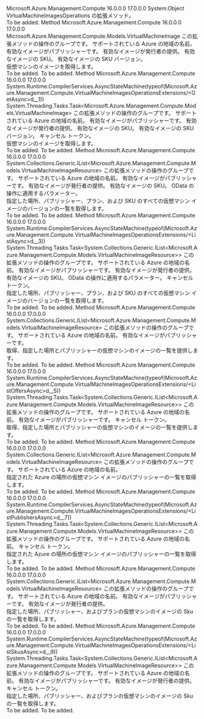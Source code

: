 <Type Name="VirtualMachineImagesOperationsExtensions" FullName="Microsoft.Azure.Management.Compute.VirtualMachineImagesOperationsExtensions">
  <TypeSignature Language="C#" Value="public static class VirtualMachineImagesOperationsExtensions" />
  <TypeSignature Language="ILAsm" Value=".class public auto ansi abstract sealed beforefieldinit VirtualMachineImagesOperationsExtensions extends System.Object" />
  <TypeSignature Language="DocId" Value="T:Microsoft.Azure.Management.Compute.VirtualMachineImagesOperationsExtensions" />
  <TypeSignature Language="VB.NET" Value="Public Module VirtualMachineImagesOperationsExtensions" />
  <TypeSignature Language="F#" Value="type VirtualMachineImagesOperationsExtensions = class" />
  <AssemblyInfo>
    <AssemblyName>Microsoft.Azure.Management.Compute</AssemblyName>
    <AssemblyVersion>16.0.0.0</AssemblyVersion>
    <AssemblyVersion>17.0.0.0</AssemblyVersion>
  </AssemblyInfo>
  <Base>
    <BaseTypeName>System.Object</BaseTypeName>
  </Base>
  <Interfaces />
  <Docs>
    <summary>
            VirtualMachineImagesOperations の拡張メソッド。
            </summary>
    <remarks>To be added.</remarks>
  </Docs>
  <Members>
    <Member MemberName="Get">
      <MemberSignature Language="C#" Value="public static Microsoft.Azure.Management.Compute.Models.VirtualMachineImage Get (this Microsoft.Azure.Management.Compute.IVirtualMachineImagesOperations operations, string location, string publisherName, string offer, string skus, string version);" />
      <MemberSignature Language="ILAsm" Value=".method public static hidebysig class Microsoft.Azure.Management.Compute.Models.VirtualMachineImage Get(class Microsoft.Azure.Management.Compute.IVirtualMachineImagesOperations operations, string location, string publisherName, string offer, string skus, string version) cil managed" />
      <MemberSignature Language="DocId" Value="M:Microsoft.Azure.Management.Compute.VirtualMachineImagesOperationsExtensions.Get(Microsoft.Azure.Management.Compute.IVirtualMachineImagesOperations,System.String,System.String,System.String,System.String,System.String)" />
      <MemberSignature Language="VB.NET" Value="&lt;Extension()&gt;&#xA;Public Function Get (operations As IVirtualMachineImagesOperations, location As String, publisherName As String, offer As String, skus As String, version As String) As VirtualMachineImage" />
      <MemberSignature Language="F#" Value="static member Get : Microsoft.Azure.Management.Compute.IVirtualMachineImagesOperations * string * string * string * string * string -&gt; Microsoft.Azure.Management.Compute.Models.VirtualMachineImage" Usage="Microsoft.Azure.Management.Compute.VirtualMachineImagesOperationsExtensions.Get (operations, location, publisherName, offer, skus, version)" />
      <MemberType>Method</MemberType>
      <AssemblyInfo>
        <AssemblyName>Microsoft.Azure.Management.Compute</AssemblyName>
        <AssemblyVersion>16.0.0.0</AssemblyVersion>
        <AssemblyVersion>17.0.0.0</AssemblyVersion>
      </AssemblyInfo>
      <ReturnValue>
        <ReturnType>Microsoft.Azure.Management.Compute.Models.VirtualMachineImage</ReturnType>
      </ReturnValue>
      <Parameters>
        <Parameter Name="operations" Type="Microsoft.Azure.Management.Compute.IVirtualMachineImagesOperations" RefType="this" />
        <Parameter Name="location" Type="System.String" />
        <Parameter Name="publisherName" Type="System.String" />
        <Parameter Name="offer" Type="System.String" />
        <Parameter Name="skus" Type="System.String" />
        <Parameter Name="version" Type="System.String" />
      </Parameters>
      <Docs>
        <param name="operations">
            この拡張メソッドの操作のグループです。
            </param>
        <param name="location">
            サポートされている Azure の地域の名前。
            </param>
        <param name="publisherName">
            有効なイメージがパブリッシャーです。
            </param>
        <param name="offer">
            有効なイメージが発行者の提供。
            </param>
        <param name="skus">
            有効なイメージの SKU。
            </param>
        <param name="version">
            有効なイメージの SKU バージョン。
            </param>
        <summary>
            仮想マシンのイメージを取得します。
            </summary>
        <returns>To be added.</returns>
        <remarks>To be added.</remarks>
      </Docs>
    </Member>
    <Member MemberName="GetAsync">
      <MemberSignature Language="C#" Value="public static System.Threading.Tasks.Task&lt;Microsoft.Azure.Management.Compute.Models.VirtualMachineImage&gt; GetAsync (this Microsoft.Azure.Management.Compute.IVirtualMachineImagesOperations operations, string location, string publisherName, string offer, string skus, string version, System.Threading.CancellationToken cancellationToken = null);" />
      <MemberSignature Language="ILAsm" Value=".method public static hidebysig class System.Threading.Tasks.Task`1&lt;class Microsoft.Azure.Management.Compute.Models.VirtualMachineImage&gt; GetAsync(class Microsoft.Azure.Management.Compute.IVirtualMachineImagesOperations operations, string location, string publisherName, string offer, string skus, string version, valuetype System.Threading.CancellationToken cancellationToken) cil managed" />
      <MemberSignature Language="DocId" Value="M:Microsoft.Azure.Management.Compute.VirtualMachineImagesOperationsExtensions.GetAsync(Microsoft.Azure.Management.Compute.IVirtualMachineImagesOperations,System.String,System.String,System.String,System.String,System.String,System.Threading.CancellationToken)" />
      <MemberSignature Language="F#" Value="static member GetAsync : Microsoft.Azure.Management.Compute.IVirtualMachineImagesOperations * string * string * string * string * string * System.Threading.CancellationToken -&gt; System.Threading.Tasks.Task&lt;Microsoft.Azure.Management.Compute.Models.VirtualMachineImage&gt;" Usage="Microsoft.Azure.Management.Compute.VirtualMachineImagesOperationsExtensions.GetAsync (operations, location, publisherName, offer, skus, version, cancellationToken)" />
      <MemberType>Method</MemberType>
      <AssemblyInfo>
        <AssemblyName>Microsoft.Azure.Management.Compute</AssemblyName>
        <AssemblyVersion>16.0.0.0</AssemblyVersion>
        <AssemblyVersion>17.0.0.0</AssemblyVersion>
      </AssemblyInfo>
      <Attributes>
        <Attribute>
          <AttributeName>System.Runtime.CompilerServices.AsyncStateMachine(typeof(Microsoft.Azure.Management.Compute.VirtualMachineImagesOperationsExtensions/&lt;GetAsync&gt;d__1))</AttributeName>
        </Attribute>
      </Attributes>
      <ReturnValue>
        <ReturnType>System.Threading.Tasks.Task&lt;Microsoft.Azure.Management.Compute.Models.VirtualMachineImage&gt;</ReturnType>
      </ReturnValue>
      <Parameters>
        <Parameter Name="operations" Type="Microsoft.Azure.Management.Compute.IVirtualMachineImagesOperations" RefType="this" />
        <Parameter Name="location" Type="System.String" />
        <Parameter Name="publisherName" Type="System.String" />
        <Parameter Name="offer" Type="System.String" />
        <Parameter Name="skus" Type="System.String" />
        <Parameter Name="version" Type="System.String" />
        <Parameter Name="cancellationToken" Type="System.Threading.CancellationToken" />
      </Parameters>
      <Docs>
        <param name="operations">
            この拡張メソッドの操作のグループです。
            </param>
        <param name="location">
            サポートされている Azure の地域の名前。
            </param>
        <param name="publisherName">
            有効なイメージがパブリッシャーです。
            </param>
        <param name="offer">
            有効なイメージが発行者の提供。
            </param>
        <param name="skus">
            有効なイメージの SKU。
            </param>
        <param name="version">
            有効なイメージの SKU バージョン。
            </param>
        <param name="cancellationToken">
            キャンセル トークン。
            </param>
        <summary>
            仮想マシンのイメージを取得します。
            </summary>
        <returns>To be added.</returns>
        <remarks>To be added.</remarks>
      </Docs>
    </Member>
    <Member MemberName="List">
      <MemberSignature Language="C#" Value="public static System.Collections.Generic.IList&lt;Microsoft.Azure.Management.Compute.Models.VirtualMachineImageResource&gt; List (this Microsoft.Azure.Management.Compute.IVirtualMachineImagesOperations operations, string location, string publisherName, string offer, string skus, Microsoft.Rest.Azure.OData.ODataQuery&lt;Microsoft.Azure.Management.Compute.Models.VirtualMachineImageResource&gt; odataQuery = null);" />
      <MemberSignature Language="ILAsm" Value=".method public static hidebysig class System.Collections.Generic.IList`1&lt;class Microsoft.Azure.Management.Compute.Models.VirtualMachineImageResource&gt; List(class Microsoft.Azure.Management.Compute.IVirtualMachineImagesOperations operations, string location, string publisherName, string offer, string skus, class Microsoft.Rest.Azure.OData.ODataQuery`1&lt;class Microsoft.Azure.Management.Compute.Models.VirtualMachineImageResource&gt; odataQuery) cil managed" />
      <MemberSignature Language="DocId" Value="M:Microsoft.Azure.Management.Compute.VirtualMachineImagesOperationsExtensions.List(Microsoft.Azure.Management.Compute.IVirtualMachineImagesOperations,System.String,System.String,System.String,System.String,Microsoft.Rest.Azure.OData.ODataQuery{Microsoft.Azure.Management.Compute.Models.VirtualMachineImageResource})" />
      <MemberSignature Language="VB.NET" Value="&lt;Extension()&gt;&#xA;Public Function List (operations As IVirtualMachineImagesOperations, location As String, publisherName As String, offer As String, skus As String, Optional odataQuery As ODataQuery(Of VirtualMachineImageResource) = null) As IList(Of VirtualMachineImageResource)" />
      <MemberSignature Language="F#" Value="static member List : Microsoft.Azure.Management.Compute.IVirtualMachineImagesOperations * string * string * string * string * Microsoft.Rest.Azure.OData.ODataQuery&lt;Microsoft.Azure.Management.Compute.Models.VirtualMachineImageResource&gt; -&gt; System.Collections.Generic.IList&lt;Microsoft.Azure.Management.Compute.Models.VirtualMachineImageResource&gt;" Usage="Microsoft.Azure.Management.Compute.VirtualMachineImagesOperationsExtensions.List (operations, location, publisherName, offer, skus, odataQuery)" />
      <MemberType>Method</MemberType>
      <AssemblyInfo>
        <AssemblyName>Microsoft.Azure.Management.Compute</AssemblyName>
        <AssemblyVersion>16.0.0.0</AssemblyVersion>
        <AssemblyVersion>17.0.0.0</AssemblyVersion>
      </AssemblyInfo>
      <ReturnValue>
        <ReturnType>System.Collections.Generic.IList&lt;Microsoft.Azure.Management.Compute.Models.VirtualMachineImageResource&gt;</ReturnType>
      </ReturnValue>
      <Parameters>
        <Parameter Name="operations" Type="Microsoft.Azure.Management.Compute.IVirtualMachineImagesOperations" RefType="this" />
        <Parameter Name="location" Type="System.String" />
        <Parameter Name="publisherName" Type="System.String" />
        <Parameter Name="offer" Type="System.String" />
        <Parameter Name="skus" Type="System.String" />
        <Parameter Name="odataQuery" Type="Microsoft.Rest.Azure.OData.ODataQuery&lt;Microsoft.Azure.Management.Compute.Models.VirtualMachineImageResource&gt;" />
      </Parameters>
      <Docs>
        <param name="operations">
            この拡張メソッドの操作のグループです。
            </param>
        <param name="location">
            サポートされている Azure の地域の名前。
            </param>
        <param name="publisherName">
            有効なイメージがパブリッシャーです。
            </param>
        <param name="offer">
            有効なイメージが発行者の提供。
            </param>
        <param name="skus">
            有効なイメージの SKU。
            </param>
        <param name="odataQuery">
            OData の操作に適用するパラメーター。
            </param>
        <summary>
            指定した場所、パブリッシャー、プラン、および SKU のすべての仮想マシン イメージのバージョンの一覧を取得します。
            </summary>
        <returns>To be added.</returns>
        <remarks>To be added.</remarks>
      </Docs>
    </Member>
    <Member MemberName="ListAsync">
      <MemberSignature Language="C#" Value="public static System.Threading.Tasks.Task&lt;System.Collections.Generic.IList&lt;Microsoft.Azure.Management.Compute.Models.VirtualMachineImageResource&gt;&gt; ListAsync (this Microsoft.Azure.Management.Compute.IVirtualMachineImagesOperations operations, string location, string publisherName, string offer, string skus, Microsoft.Rest.Azure.OData.ODataQuery&lt;Microsoft.Azure.Management.Compute.Models.VirtualMachineImageResource&gt; odataQuery = null, System.Threading.CancellationToken cancellationToken = null);" />
      <MemberSignature Language="ILAsm" Value=".method public static hidebysig class System.Threading.Tasks.Task`1&lt;class System.Collections.Generic.IList`1&lt;class Microsoft.Azure.Management.Compute.Models.VirtualMachineImageResource&gt;&gt; ListAsync(class Microsoft.Azure.Management.Compute.IVirtualMachineImagesOperations operations, string location, string publisherName, string offer, string skus, class Microsoft.Rest.Azure.OData.ODataQuery`1&lt;class Microsoft.Azure.Management.Compute.Models.VirtualMachineImageResource&gt; odataQuery, valuetype System.Threading.CancellationToken cancellationToken) cil managed" />
      <MemberSignature Language="DocId" Value="M:Microsoft.Azure.Management.Compute.VirtualMachineImagesOperationsExtensions.ListAsync(Microsoft.Azure.Management.Compute.IVirtualMachineImagesOperations,System.String,System.String,System.String,System.String,Microsoft.Rest.Azure.OData.ODataQuery{Microsoft.Azure.Management.Compute.Models.VirtualMachineImageResource},System.Threading.CancellationToken)" />
      <MemberSignature Language="F#" Value="static member ListAsync : Microsoft.Azure.Management.Compute.IVirtualMachineImagesOperations * string * string * string * string * Microsoft.Rest.Azure.OData.ODataQuery&lt;Microsoft.Azure.Management.Compute.Models.VirtualMachineImageResource&gt; * System.Threading.CancellationToken -&gt; System.Threading.Tasks.Task&lt;System.Collections.Generic.IList&lt;Microsoft.Azure.Management.Compute.Models.VirtualMachineImageResource&gt;&gt;" Usage="Microsoft.Azure.Management.Compute.VirtualMachineImagesOperationsExtensions.ListAsync (operations, location, publisherName, offer, skus, odataQuery, cancellationToken)" />
      <MemberType>Method</MemberType>
      <AssemblyInfo>
        <AssemblyName>Microsoft.Azure.Management.Compute</AssemblyName>
        <AssemblyVersion>16.0.0.0</AssemblyVersion>
        <AssemblyVersion>17.0.0.0</AssemblyVersion>
      </AssemblyInfo>
      <Attributes>
        <Attribute>
          <AttributeName>System.Runtime.CompilerServices.AsyncStateMachine(typeof(Microsoft.Azure.Management.Compute.VirtualMachineImagesOperationsExtensions/&lt;ListAsync&gt;d__3))</AttributeName>
        </Attribute>
      </Attributes>
      <ReturnValue>
        <ReturnType>System.Threading.Tasks.Task&lt;System.Collections.Generic.IList&lt;Microsoft.Azure.Management.Compute.Models.VirtualMachineImageResource&gt;&gt;</ReturnType>
      </ReturnValue>
      <Parameters>
        <Parameter Name="operations" Type="Microsoft.Azure.Management.Compute.IVirtualMachineImagesOperations" RefType="this" />
        <Parameter Name="location" Type="System.String" />
        <Parameter Name="publisherName" Type="System.String" />
        <Parameter Name="offer" Type="System.String" />
        <Parameter Name="skus" Type="System.String" />
        <Parameter Name="odataQuery" Type="Microsoft.Rest.Azure.OData.ODataQuery&lt;Microsoft.Azure.Management.Compute.Models.VirtualMachineImageResource&gt;" />
        <Parameter Name="cancellationToken" Type="System.Threading.CancellationToken" />
      </Parameters>
      <Docs>
        <param name="operations">
            この拡張メソッドの操作のグループです。
            </param>
        <param name="location">
            サポートされている Azure の地域の名前。
            </param>
        <param name="publisherName">
            有効なイメージがパブリッシャーです。
            </param>
        <param name="offer">
            有効なイメージが発行者の提供。
            </param>
        <param name="skus">
            有効なイメージの SKU。
            </param>
        <param name="odataQuery">
            OData の操作に適用するパラメーター。
            </param>
        <param name="cancellationToken">
            キャンセル トークン。
            </param>
        <summary>
            指定した場所、パブリッシャー、プラン、および SKU のすべての仮想マシン イメージのバージョンの一覧を取得します。
            </summary>
        <returns>To be added.</returns>
        <remarks>To be added.</remarks>
      </Docs>
    </Member>
    <Member MemberName="ListOffers">
      <MemberSignature Language="C#" Value="public static System.Collections.Generic.IList&lt;Microsoft.Azure.Management.Compute.Models.VirtualMachineImageResource&gt; ListOffers (this Microsoft.Azure.Management.Compute.IVirtualMachineImagesOperations operations, string location, string publisherName);" />
      <MemberSignature Language="ILAsm" Value=".method public static hidebysig class System.Collections.Generic.IList`1&lt;class Microsoft.Azure.Management.Compute.Models.VirtualMachineImageResource&gt; ListOffers(class Microsoft.Azure.Management.Compute.IVirtualMachineImagesOperations operations, string location, string publisherName) cil managed" />
      <MemberSignature Language="DocId" Value="M:Microsoft.Azure.Management.Compute.VirtualMachineImagesOperationsExtensions.ListOffers(Microsoft.Azure.Management.Compute.IVirtualMachineImagesOperations,System.String,System.String)" />
      <MemberSignature Language="VB.NET" Value="&lt;Extension()&gt;&#xA;Public Function ListOffers (operations As IVirtualMachineImagesOperations, location As String, publisherName As String) As IList(Of VirtualMachineImageResource)" />
      <MemberSignature Language="F#" Value="static member ListOffers : Microsoft.Azure.Management.Compute.IVirtualMachineImagesOperations * string * string -&gt; System.Collections.Generic.IList&lt;Microsoft.Azure.Management.Compute.Models.VirtualMachineImageResource&gt;" Usage="Microsoft.Azure.Management.Compute.VirtualMachineImagesOperationsExtensions.ListOffers (operations, location, publisherName)" />
      <MemberType>Method</MemberType>
      <AssemblyInfo>
        <AssemblyName>Microsoft.Azure.Management.Compute</AssemblyName>
        <AssemblyVersion>16.0.0.0</AssemblyVersion>
        <AssemblyVersion>17.0.0.0</AssemblyVersion>
      </AssemblyInfo>
      <ReturnValue>
        <ReturnType>System.Collections.Generic.IList&lt;Microsoft.Azure.Management.Compute.Models.VirtualMachineImageResource&gt;</ReturnType>
      </ReturnValue>
      <Parameters>
        <Parameter Name="operations" Type="Microsoft.Azure.Management.Compute.IVirtualMachineImagesOperations" RefType="this" />
        <Parameter Name="location" Type="System.String" />
        <Parameter Name="publisherName" Type="System.String" />
      </Parameters>
      <Docs>
        <param name="operations">
            この拡張メソッドの操作のグループです。
            </param>
        <param name="location">
            サポートされている Azure の地域の名前。
            </param>
        <param name="publisherName">
            有効なイメージがパブリッシャーです。
            </param>
        <summary>
            取得、指定した場所とパブリッシャーの仮想マシンのイメージの一覧を提供します。
            </summary>
        <returns>To be added.</returns>
        <remarks>To be added.</remarks>
      </Docs>
    </Member>
    <Member MemberName="ListOffersAsync">
      <MemberSignature Language="C#" Value="public static System.Threading.Tasks.Task&lt;System.Collections.Generic.IList&lt;Microsoft.Azure.Management.Compute.Models.VirtualMachineImageResource&gt;&gt; ListOffersAsync (this Microsoft.Azure.Management.Compute.IVirtualMachineImagesOperations operations, string location, string publisherName, System.Threading.CancellationToken cancellationToken = null);" />
      <MemberSignature Language="ILAsm" Value=".method public static hidebysig class System.Threading.Tasks.Task`1&lt;class System.Collections.Generic.IList`1&lt;class Microsoft.Azure.Management.Compute.Models.VirtualMachineImageResource&gt;&gt; ListOffersAsync(class Microsoft.Azure.Management.Compute.IVirtualMachineImagesOperations operations, string location, string publisherName, valuetype System.Threading.CancellationToken cancellationToken) cil managed" />
      <MemberSignature Language="DocId" Value="M:Microsoft.Azure.Management.Compute.VirtualMachineImagesOperationsExtensions.ListOffersAsync(Microsoft.Azure.Management.Compute.IVirtualMachineImagesOperations,System.String,System.String,System.Threading.CancellationToken)" />
      <MemberSignature Language="F#" Value="static member ListOffersAsync : Microsoft.Azure.Management.Compute.IVirtualMachineImagesOperations * string * string * System.Threading.CancellationToken -&gt; System.Threading.Tasks.Task&lt;System.Collections.Generic.IList&lt;Microsoft.Azure.Management.Compute.Models.VirtualMachineImageResource&gt;&gt;" Usage="Microsoft.Azure.Management.Compute.VirtualMachineImagesOperationsExtensions.ListOffersAsync (operations, location, publisherName, cancellationToken)" />
      <MemberType>Method</MemberType>
      <AssemblyInfo>
        <AssemblyName>Microsoft.Azure.Management.Compute</AssemblyName>
        <AssemblyVersion>16.0.0.0</AssemblyVersion>
        <AssemblyVersion>17.0.0.0</AssemblyVersion>
      </AssemblyInfo>
      <Attributes>
        <Attribute>
          <AttributeName>System.Runtime.CompilerServices.AsyncStateMachine(typeof(Microsoft.Azure.Management.Compute.VirtualMachineImagesOperationsExtensions/&lt;ListOffersAsync&gt;d__5))</AttributeName>
        </Attribute>
      </Attributes>
      <ReturnValue>
        <ReturnType>System.Threading.Tasks.Task&lt;System.Collections.Generic.IList&lt;Microsoft.Azure.Management.Compute.Models.VirtualMachineImageResource&gt;&gt;</ReturnType>
      </ReturnValue>
      <Parameters>
        <Parameter Name="operations" Type="Microsoft.Azure.Management.Compute.IVirtualMachineImagesOperations" RefType="this" />
        <Parameter Name="location" Type="System.String" />
        <Parameter Name="publisherName" Type="System.String" />
        <Parameter Name="cancellationToken" Type="System.Threading.CancellationToken" />
      </Parameters>
      <Docs>
        <param name="operations">
            この拡張メソッドの操作のグループです。
            </param>
        <param name="location">
            サポートされている Azure の地域の名前。
            </param>
        <param name="publisherName">
            有効なイメージがパブリッシャーです。
            </param>
        <param name="cancellationToken">
            キャンセル トークン。
            </param>
        <summary>
            取得、指定した場所とパブリッシャーの仮想マシンのイメージの一覧を提供します。
            </summary>
        <returns>To be added.</returns>
        <remarks>To be added.</remarks>
      </Docs>
    </Member>
    <Member MemberName="ListPublishers">
      <MemberSignature Language="C#" Value="public static System.Collections.Generic.IList&lt;Microsoft.Azure.Management.Compute.Models.VirtualMachineImageResource&gt; ListPublishers (this Microsoft.Azure.Management.Compute.IVirtualMachineImagesOperations operations, string location);" />
      <MemberSignature Language="ILAsm" Value=".method public static hidebysig class System.Collections.Generic.IList`1&lt;class Microsoft.Azure.Management.Compute.Models.VirtualMachineImageResource&gt; ListPublishers(class Microsoft.Azure.Management.Compute.IVirtualMachineImagesOperations operations, string location) cil managed" />
      <MemberSignature Language="DocId" Value="M:Microsoft.Azure.Management.Compute.VirtualMachineImagesOperationsExtensions.ListPublishers(Microsoft.Azure.Management.Compute.IVirtualMachineImagesOperations,System.String)" />
      <MemberSignature Language="VB.NET" Value="&lt;Extension()&gt;&#xA;Public Function ListPublishers (operations As IVirtualMachineImagesOperations, location As String) As IList(Of VirtualMachineImageResource)" />
      <MemberSignature Language="F#" Value="static member ListPublishers : Microsoft.Azure.Management.Compute.IVirtualMachineImagesOperations * string -&gt; System.Collections.Generic.IList&lt;Microsoft.Azure.Management.Compute.Models.VirtualMachineImageResource&gt;" Usage="Microsoft.Azure.Management.Compute.VirtualMachineImagesOperationsExtensions.ListPublishers (operations, location)" />
      <MemberType>Method</MemberType>
      <AssemblyInfo>
        <AssemblyName>Microsoft.Azure.Management.Compute</AssemblyName>
        <AssemblyVersion>16.0.0.0</AssemblyVersion>
        <AssemblyVersion>17.0.0.0</AssemblyVersion>
      </AssemblyInfo>
      <ReturnValue>
        <ReturnType>System.Collections.Generic.IList&lt;Microsoft.Azure.Management.Compute.Models.VirtualMachineImageResource&gt;</ReturnType>
      </ReturnValue>
      <Parameters>
        <Parameter Name="operations" Type="Microsoft.Azure.Management.Compute.IVirtualMachineImagesOperations" RefType="this" />
        <Parameter Name="location" Type="System.String" />
      </Parameters>
      <Docs>
        <param name="operations">
            この拡張メソッドの操作のグループです。
            </param>
        <param name="location">
            サポートされている Azure の地域の名前。
            </param>
        <summary>
            指定された Azure の場所の仮想マシン イメージのパブリッシャーの一覧を取得します。
            </summary>
        <returns>To be added.</returns>
        <remarks>To be added.</remarks>
      </Docs>
    </Member>
    <Member MemberName="ListPublishersAsync">
      <MemberSignature Language="C#" Value="public static System.Threading.Tasks.Task&lt;System.Collections.Generic.IList&lt;Microsoft.Azure.Management.Compute.Models.VirtualMachineImageResource&gt;&gt; ListPublishersAsync (this Microsoft.Azure.Management.Compute.IVirtualMachineImagesOperations operations, string location, System.Threading.CancellationToken cancellationToken = null);" />
      <MemberSignature Language="ILAsm" Value=".method public static hidebysig class System.Threading.Tasks.Task`1&lt;class System.Collections.Generic.IList`1&lt;class Microsoft.Azure.Management.Compute.Models.VirtualMachineImageResource&gt;&gt; ListPublishersAsync(class Microsoft.Azure.Management.Compute.IVirtualMachineImagesOperations operations, string location, valuetype System.Threading.CancellationToken cancellationToken) cil managed" />
      <MemberSignature Language="DocId" Value="M:Microsoft.Azure.Management.Compute.VirtualMachineImagesOperationsExtensions.ListPublishersAsync(Microsoft.Azure.Management.Compute.IVirtualMachineImagesOperations,System.String,System.Threading.CancellationToken)" />
      <MemberSignature Language="F#" Value="static member ListPublishersAsync : Microsoft.Azure.Management.Compute.IVirtualMachineImagesOperations * string * System.Threading.CancellationToken -&gt; System.Threading.Tasks.Task&lt;System.Collections.Generic.IList&lt;Microsoft.Azure.Management.Compute.Models.VirtualMachineImageResource&gt;&gt;" Usage="Microsoft.Azure.Management.Compute.VirtualMachineImagesOperationsExtensions.ListPublishersAsync (operations, location, cancellationToken)" />
      <MemberType>Method</MemberType>
      <AssemblyInfo>
        <AssemblyName>Microsoft.Azure.Management.Compute</AssemblyName>
        <AssemblyVersion>16.0.0.0</AssemblyVersion>
        <AssemblyVersion>17.0.0.0</AssemblyVersion>
      </AssemblyInfo>
      <Attributes>
        <Attribute>
          <AttributeName>System.Runtime.CompilerServices.AsyncStateMachine(typeof(Microsoft.Azure.Management.Compute.VirtualMachineImagesOperationsExtensions/&lt;ListPublishersAsync&gt;d__7))</AttributeName>
        </Attribute>
      </Attributes>
      <ReturnValue>
        <ReturnType>System.Threading.Tasks.Task&lt;System.Collections.Generic.IList&lt;Microsoft.Azure.Management.Compute.Models.VirtualMachineImageResource&gt;&gt;</ReturnType>
      </ReturnValue>
      <Parameters>
        <Parameter Name="operations" Type="Microsoft.Azure.Management.Compute.IVirtualMachineImagesOperations" RefType="this" />
        <Parameter Name="location" Type="System.String" />
        <Parameter Name="cancellationToken" Type="System.Threading.CancellationToken" />
      </Parameters>
      <Docs>
        <param name="operations">
            この拡張メソッドの操作のグループです。
            </param>
        <param name="location">
            サポートされている Azure の地域の名前。
            </param>
        <param name="cancellationToken">
            キャンセル トークン。
            </param>
        <summary>
            指定された Azure の場所の仮想マシン イメージのパブリッシャーの一覧を取得します。
            </summary>
        <returns>To be added.</returns>
        <remarks>To be added.</remarks>
      </Docs>
    </Member>
    <Member MemberName="ListSkus">
      <MemberSignature Language="C#" Value="public static System.Collections.Generic.IList&lt;Microsoft.Azure.Management.Compute.Models.VirtualMachineImageResource&gt; ListSkus (this Microsoft.Azure.Management.Compute.IVirtualMachineImagesOperations operations, string location, string publisherName, string offer);" />
      <MemberSignature Language="ILAsm" Value=".method public static hidebysig class System.Collections.Generic.IList`1&lt;class Microsoft.Azure.Management.Compute.Models.VirtualMachineImageResource&gt; ListSkus(class Microsoft.Azure.Management.Compute.IVirtualMachineImagesOperations operations, string location, string publisherName, string offer) cil managed" />
      <MemberSignature Language="DocId" Value="M:Microsoft.Azure.Management.Compute.VirtualMachineImagesOperationsExtensions.ListSkus(Microsoft.Azure.Management.Compute.IVirtualMachineImagesOperations,System.String,System.String,System.String)" />
      <MemberSignature Language="VB.NET" Value="&lt;Extension()&gt;&#xA;Public Function ListSkus (operations As IVirtualMachineImagesOperations, location As String, publisherName As String, offer As String) As IList(Of VirtualMachineImageResource)" />
      <MemberSignature Language="F#" Value="static member ListSkus : Microsoft.Azure.Management.Compute.IVirtualMachineImagesOperations * string * string * string -&gt; System.Collections.Generic.IList&lt;Microsoft.Azure.Management.Compute.Models.VirtualMachineImageResource&gt;" Usage="Microsoft.Azure.Management.Compute.VirtualMachineImagesOperationsExtensions.ListSkus (operations, location, publisherName, offer)" />
      <MemberType>Method</MemberType>
      <AssemblyInfo>
        <AssemblyName>Microsoft.Azure.Management.Compute</AssemblyName>
        <AssemblyVersion>16.0.0.0</AssemblyVersion>
        <AssemblyVersion>17.0.0.0</AssemblyVersion>
      </AssemblyInfo>
      <ReturnValue>
        <ReturnType>System.Collections.Generic.IList&lt;Microsoft.Azure.Management.Compute.Models.VirtualMachineImageResource&gt;</ReturnType>
      </ReturnValue>
      <Parameters>
        <Parameter Name="operations" Type="Microsoft.Azure.Management.Compute.IVirtualMachineImagesOperations" RefType="this" />
        <Parameter Name="location" Type="System.String" />
        <Parameter Name="publisherName" Type="System.String" />
        <Parameter Name="offer" Type="System.String" />
      </Parameters>
      <Docs>
        <param name="operations">
            この拡張メソッドの操作のグループです。
            </param>
        <param name="location">
            サポートされている Azure の地域の名前。
            </param>
        <param name="publisherName">
            有効なイメージがパブリッシャーです。
            </param>
        <param name="offer">
            有効なイメージが発行者の提供。
            </param>
        <summary>
            指定した場所、パブリッシャー、およびプランの仮想マシンのイメージの Sku の一覧を取得します。
            </summary>
        <returns>To be added.</returns>
        <remarks>To be added.</remarks>
      </Docs>
    </Member>
    <Member MemberName="ListSkusAsync">
      <MemberSignature Language="C#" Value="public static System.Threading.Tasks.Task&lt;System.Collections.Generic.IList&lt;Microsoft.Azure.Management.Compute.Models.VirtualMachineImageResource&gt;&gt; ListSkusAsync (this Microsoft.Azure.Management.Compute.IVirtualMachineImagesOperations operations, string location, string publisherName, string offer, System.Threading.CancellationToken cancellationToken = null);" />
      <MemberSignature Language="ILAsm" Value=".method public static hidebysig class System.Threading.Tasks.Task`1&lt;class System.Collections.Generic.IList`1&lt;class Microsoft.Azure.Management.Compute.Models.VirtualMachineImageResource&gt;&gt; ListSkusAsync(class Microsoft.Azure.Management.Compute.IVirtualMachineImagesOperations operations, string location, string publisherName, string offer, valuetype System.Threading.CancellationToken cancellationToken) cil managed" />
      <MemberSignature Language="DocId" Value="M:Microsoft.Azure.Management.Compute.VirtualMachineImagesOperationsExtensions.ListSkusAsync(Microsoft.Azure.Management.Compute.IVirtualMachineImagesOperations,System.String,System.String,System.String,System.Threading.CancellationToken)" />
      <MemberSignature Language="F#" Value="static member ListSkusAsync : Microsoft.Azure.Management.Compute.IVirtualMachineImagesOperations * string * string * string * System.Threading.CancellationToken -&gt; System.Threading.Tasks.Task&lt;System.Collections.Generic.IList&lt;Microsoft.Azure.Management.Compute.Models.VirtualMachineImageResource&gt;&gt;" Usage="Microsoft.Azure.Management.Compute.VirtualMachineImagesOperationsExtensions.ListSkusAsync (operations, location, publisherName, offer, cancellationToken)" />
      <MemberType>Method</MemberType>
      <AssemblyInfo>
        <AssemblyName>Microsoft.Azure.Management.Compute</AssemblyName>
        <AssemblyVersion>16.0.0.0</AssemblyVersion>
        <AssemblyVersion>17.0.0.0</AssemblyVersion>
      </AssemblyInfo>
      <Attributes>
        <Attribute>
          <AttributeName>System.Runtime.CompilerServices.AsyncStateMachine(typeof(Microsoft.Azure.Management.Compute.VirtualMachineImagesOperationsExtensions/&lt;ListSkusAsync&gt;d__9))</AttributeName>
        </Attribute>
      </Attributes>
      <ReturnValue>
        <ReturnType>System.Threading.Tasks.Task&lt;System.Collections.Generic.IList&lt;Microsoft.Azure.Management.Compute.Models.VirtualMachineImageResource&gt;&gt;</ReturnType>
      </ReturnValue>
      <Parameters>
        <Parameter Name="operations" Type="Microsoft.Azure.Management.Compute.IVirtualMachineImagesOperations" RefType="this" />
        <Parameter Name="location" Type="System.String" />
        <Parameter Name="publisherName" Type="System.String" />
        <Parameter Name="offer" Type="System.String" />
        <Parameter Name="cancellationToken" Type="System.Threading.CancellationToken" />
      </Parameters>
      <Docs>
        <param name="operations">
            この拡張メソッドの操作のグループです。
            </param>
        <param name="location">
            サポートされている Azure の地域の名前。
            </param>
        <param name="publisherName">
            有効なイメージがパブリッシャーです。
            </param>
        <param name="offer">
            有効なイメージが発行者の提供。
            </param>
        <param name="cancellationToken">
            キャンセル トークン。
            </param>
        <summary>
            指定した場所、パブリッシャー、およびプランの仮想マシンのイメージの Sku の一覧を取得します。
            </summary>
        <returns>To be added.</returns>
        <remarks>To be added.</remarks>
      </Docs>
    </Member>
  </Members>
</Type>